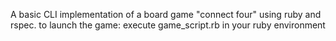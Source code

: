 A basic CLI implementation of a board game "connect four" using ruby and rspec.
to launch the game: execute game_script.rb in your ruby environment

